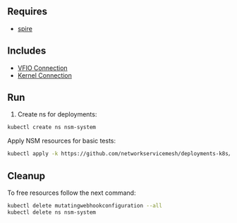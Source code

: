 ## Requires

- [spire](../spire)

## Includes

- [VFIO Connection](../use-cases/Vfio2Noop)
- [Kernel Connection](../use-cases/SriovKernel2Noop)

## Run

1. Create ns for deployments:
```bash
kubectl create ns nsm-system
```

Apply NSM resources for basic tests:
```bash
kubectl apply -k https://github.com/networkservicemesh/deployments-k8s/examples/sriov?ref=7f38993db6647386c7dcfb26cd2aace8d4d51082
```

## Cleanup

To free resources follow the next command:
```bash
kubectl delete mutatingwebhookconfiguration --all
kubectl delete ns nsm-system
```
